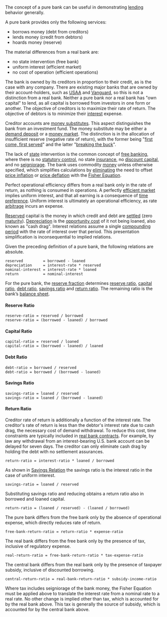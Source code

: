 The concept of a pure bank can be useful in demonstrating [lending](Glossary#lend) behavior generally.

A pure bank provides only the following services:

* borrows money (debt from creditors)
* lends money (credit from debtors)
* hoards money (reserve)

The material differences from a real bank are:

* no state intervention (free bank)
* uniform interest (efficient market)
* no cost of operation (efficient operations)

The bank is owned by its creditors in proportion to their credit, as is the case with any company. There are existing major banks that are owned by their account-holders, such as [USAA](https://www.usaa.com) and [Vanguard](https://investor.vanguard.com), so this is not a distinction from a real bank. Neither a pure bank nor a real bank has "own capital" to lend, as all capital is borrowed from investors in one form or another. The objective of creditors is to maximize their rate of return. The objective of debtors is to minimize their [interest](Glossary#interest) expense.

Creditor accounts are [money substitutes](https://wiki.mises.org/wiki/Money_substitutes). This aspect distinguishes the bank from an investment fund. The money substitute may be either a [demand deposit](https://en.wikipedia.org/wiki/Demand_deposit) or a [money market](https://en.wikipedia.org/wiki/Money_market_fund). The distinction is in the allocation of insufficient reserve (negative rate of return), with the former being "[first come, first served](https://en.wikipedia.org/wiki/Bank_run)" and the latter "[breaking the buck](https://en.wikipedia.org/wiki/Money_market_fund#Breaking_the_buck)".

The lack of [state](Glossary#state) intervention is the common concept of [free banking](https://en.wikipedia.org/wiki/Free_banking), where there is no [statutory control](https://en.wikipedia.org/wiki/Federal_Reserve), no state [insurance](https://www.fdic.gov), no [discount capital](https://en.wikipedia.org/wiki/Discount_window), and no [seigniorage](https://en.wikipedia.org/wiki/Seigniorage). The bank uses commodity [money](Money-Taxonomy) unless otherwise specified, which simplifies calculations by [eliminating](Inflation-Principle) the need to offset [price inflation](https://en.wikipedia.org/wiki/Inflation) or [price deflation](https://en.wikipedia.org/wiki/Deflation) with the [Fisher Equation](https://en.wikipedia.org/wiki/Fisher_equation).

Perfect operational efficiency differs from a real bank only in the rate of return, as nothing is consumed in operations. A perfectly [efficient market](https://en.wikipedia.org/wiki/Efficient-market_hypothesis) implies uniform interest, and that all earning is a consequence of [time preference](Time-Preference-Fallacy). Uniform interest is ultimately an operational efficiency, as rate [arbitrage](https://en.m.wikipedia.org/wiki/Arbitrage) incurs an expense.

[Reserved](Reserve-Definition) capital is the money in which credit and debt are [settled](https://en.wikipedia.org/wiki/Settlement_(finance)) (zero [maturity](https://en.wikipedia.org/wiki/Maturity_(finance))). [Depreciation](Depreciation-Principle) is the [opportunity cost](https://en.wikipedia.org/wiki/Opportunity_cost) of it not being loaned, also known as "cash drag". Interest relations assume a single [compounding period](https://en.wikipedia.org/wiki/Compound_interest) with the rate of interest over that period. This presentation simplification is inconsequential to implied relations.

Given the preceding definition of a pure bank, the following relations are absolute.
```
reserved         = borrowed - loaned
depreciation     = interest-rate * reserved
nominal-interest = interest-rate * loaned
return           = nominal-interest
```
For the pure bank, the [reserve fraction](Fractional-Reserve-Fallacy) determines [reserve ratio](https://en.wikipedia.org/wiki/Reserve_requirement), [capital ratio](https://en.wikipedia.org/wiki/Capital_requirement), [debt ratio](https://en.wikipedia.org/wiki/Debt_ratio), [savings ratio](https://en.wikipedia.org/wiki/Golden_Rule_savings_rate) and [return ratio](https://en.wikipedia.org/wiki/Rate_of_return). The remaining ratio is the bank’s [balance sheet](https://en.m.wikipedia.org/wiki/Balance_sheet).
#### Reserve Ratio
```
reserve-ratio = reserved / borrowed
reserve-ratio = (borrowed - loaned) / borrowed
```
#### Capital Ratio
```
capital-ratio = reserved / loaned
capital-ratio = (borrowed - loaned) / loaned
```
#### Debt Ratio
```
debt-ratio = borrowed / reserved
debt-ratio = borrowed / (borrowed - loaned)
```
#### Savings Ratio
```
savings-ratio = loaned / reserved
savings-ratio = loaned / (borrowed - loaned)
```
#### Return Ratio
Creditor rate of return is additionally a function of the interest rate. The creditor's rate of return is less than the debtor's interest rate due to cash drag, the necessary cost of demand withdrawal. To reduce this cost, time constraints are typically included in [real bank contracts](https://www.chase.com/content/dam/chasecom/en/checking/documents/deposit_account_agreement.pdf). For example, by law any withdrawal from an interest-bearing U.S. bank account can be delayed for seven days. The creditor can only eliminate cash drag by holding the debt with no settlement assurances.
```
return-ratio = interest-ratio * loaned / borrowed
```
As shown in [Savings Relation](Savings-Relation) the savings ratio is the interest ratio in the case of uniform interest.
```
savings-ratio = loaned / reserved
```
Substituting savings ratio and reducing obtains a return ratio also in borrowed and loaned capital.
```
return-ratio = (loaned / reserved) - (loaned / borrowed)
```
The pure bank differs from the free bank only by the absence of operational expense, which directly reduces rate of return.
```
free-bank-return-ratio = return-ratio * expense-ratio
```
The real bank differs from the free bank only by the presence of tax, inclusive of regulatory expense.
```
real-return-ratio = free-bank-return-ratio * tax-expense-ratio
```
The central bank differs from the real bank only by the presence of taxpayer subsidy, inclusive of discounted borrowing.
```
central-return-ratio = real-bank-return-ratio * subsidy-income-ratio
```
Where tax includes seigniorage of the bank money, the Fisher Equation must be applied above to translate the interest rate from a nominal rate to a real rate. No other change is implied other than tax, which is accounted for by the real bank above. This tax is generally the source of subsidy, which is accounted for by the central bank above.